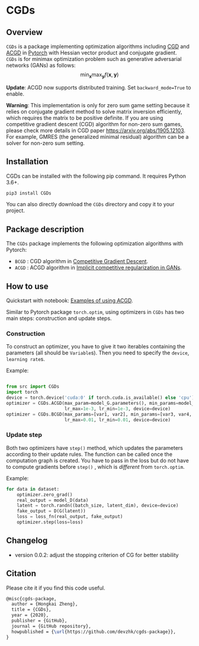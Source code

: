 # CGDs
## Overview
`CGDs` is a package implementing optimization algorithms including [CGD](https://arxiv.org/abs/1905.12103) and [ACGD](https://arxiv.org/abs/1910.05852)  in [Pytorch](https://pytorch.org/) with Hessian vector product and conjugate gradient.  
`CGDs` is for minimax optimization problem such as generative adversarial networks (GANs) as follows: 
$$
\min_{\mathbf{x}} \max_{\mathbf{y}} f(\mathbf{x}, \mathbf{y})
$$

**Update**: ACGD now supports distributed training. Set `backward_mode=True` to enable. 

**Warning**: This implementation is only for zero sum game setting because it relies on conjugate gradient method to solve matrix inversion efficiently, which requires the matrix to be positive definite. If you are using competitive gradient descent (CGD) algorithm for non-zero sum games, please check more details in CGD paper https://arxiv.org/abs/1905.12103. For example, GMRES (the generalized minimal residual) algorithm can be a solver for non-zero sum setting. 
## Installation 
CGDs can be installed with the following pip command. It requires Python 3.6+.
```bash
pip3 install CGDs
```
You can also directly download the `CGDs` directory and copy it to your project.

## Package description

The `CGDs` package implements the following optimization algorithms with Pytorch:

- `BCGD` : CGD algorithm in [Competitive Gradient Descent](https://arxiv.org/abs/1905.12103).
- `ACGD` : ACGD algorithm in [Implicit competitive regularization in GANs](https://arxiv.org/abs/1910.05852). 

## How to use
Quickstart with notebook: [Examples of using ACGD](https://colab.research.google.com/drive/1-52aReaBAPNBtq2NcHxKkVIbdVXdyqtH?usp=sharing). 

Similar to Pytorch package `torch.optim`, using optimizers in `CGDs` has two main steps: construction and update steps. 
### Construction
To construct an optimizer, you have to give it two iterables containing the parameters (all should be `Variable`s). 
Then you need to specify the `device`, `learning rate`s. 

Example:
```python

from src import CGDs
import torch
device = torch.device('cuda:0' if torch.cuda.is_available() else 'cpu')
optimizer = CGDs.ACGD(max_param=model_G.parameters(), min_params=model_D.parameters(), 
                      lr_max=1e-3, lr_min=1e-3, device=device)
optimizer = CGDs.BCGD(max_params=[var1, var2], min_params=[var3, var4, var5], 
                      lr_max=0.01, lr_min=0.01, device=device)   
```

### Update step 

Both two optimizers have `step()` method, which updates the parameters according to their update rules. The function can be called once the computation graph is created. You have to pass in the loss but do not have to compute gradients before `step()` , which is *different* from `torch.optim`.

Example:

```python
for data in dataset:
    optimizer.zero_grad()
    real_output = model_D(data)
   	latent = torch.randn((batch_size, latent_dim), device=device)
    fake_output = D(G(latent))
    loss = loss_fn(real_output, fake_output)
    optimizer.step(loss=loss)
```
## Changelog
- version 0.0.2: adjust the stopping criterion of CG for better stability


## Citation

Please cite it if you find this code useful. 

```latex
@misc{cgds-package,
  author = {Hongkai Zheng},
  title = {CGDs},
  year = {2020},
  publisher = {GitHub},
  journal = {GitHub repository},
  howpublished = {\url{https://github.com/devzhk/cgds-package}},
}
```
